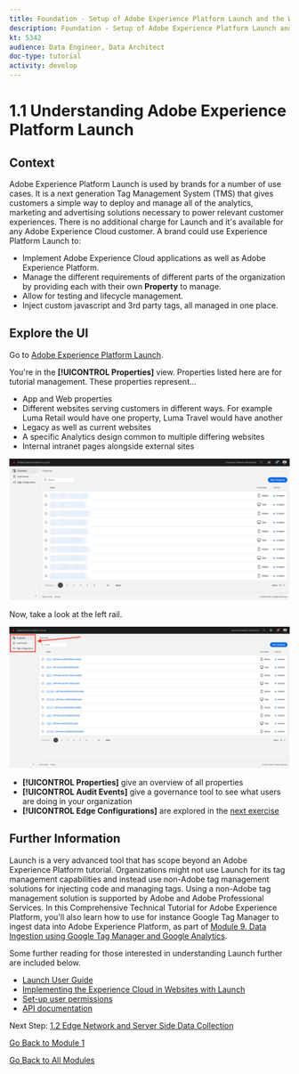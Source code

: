 ```yaml
---
title: Foundation - Setup of Adobe Experience Platform Launch and the Web SDK extension - Explaining Adobe Experience Platform Launch
description: Foundation - Setup of Adobe Experience Platform Launch and the Web SDK extension - Explaining Adobe Experience Platform Launch
kt: 5342
audience: Data Engineer, Data Architect
doc-type: tutorial
activity: develop
---
```


# 1.1 Understanding Adobe Experience Platform Launch

## Context

Adobe Experience Platform Launch is used by brands for a number of use cases. It is a next generation Tag Management System (TMS) that gives customers a simple way to deploy and manage all of the analytics, marketing and advertising solutions necessary to power relevant customer experiences. There is no additional charge for Launch and it's available for any Adobe Experience Cloud customer. A brand could use Experience Platform Launch to:

- Implement Adobe Experience Cloud applications as well as Adobe Experience Platform.
- Manage the different requirements of different parts of the organization by providing each with their own **Property** to manage.
- Allow for testing and lifecycle management.
- Inject custom javascript and 3rd party tags, all managed in one place.

## Explore the UI

Go to [Adobe Experience Platform Launch](https://launch.adobe.com/).

You're in the **[!UICONTROL Properties]** view. Properties listed here are for tutorial management. These properties represent...

- App and Web properties
- Different websites serving customers in different ways. For example Luma Retail would have one property, Luma Travel would have another
- Legacy as well as current websites
- A specific Analytics design common to multiple differing websites
- Internal intranet pages alongside external sites

![Launch Properties View](./images/launch1.png)

Now, take a look at the left rail.

![Launch Left Rail](./images/launch2.png)

- **[!UICONTROL Properties]** give an overview of all properties
- **[!UICONTROL Audit Events]** give a governance tool to see what users are doing in your organization
- **[!UICONTROL Edge Configurations]** are explored in the [next exercise](./ex2.md)

## Further Information

Launch is a very advanced tool that has scope beyond an Adobe Experience Platform tutorial. Organizations might not use Launch for its tag management capabilities and instead use non-Adobe tag management solutions for injecting code and managing tags. Using a non-Adobe tag management solution is supported by Adobe and Adobe Professional Services. In this Comprehensive Technical Tutorial for Adobe Experience Platform, you'll also learn how to use for instance Google Tag Manager to ingest data into Adobe Experience Platform, as part of [Module 9. Data Ingestion using Google Tag Manager and Google Analytics](./../module9/data-ingestion-using-google-tag-manager-and-google-analytics.md).

Some further reading for those interested in understanding Launch further are included below.

- [Launch User Guide](https://experienceleague.adobe.com/docs/launch/using/overview.html)
- [Implementing the Experience Cloud in Websites with Launch](https://experienceleague.adobe.com/docs/core-services-learn/implementing-in-websites-with-launch/index.html)
- [Set-up user permissions](https://experienceleague.adobe.com/docs/launch/using/reference/admin/user-permissions.html)
- [API documentation](https://developer.adobelaunch.com/api/)

Next Step: [1.2 Edge Network and Server Side Data Collection](./ex2.md)

[Go Back to Module 1](./data-ingestion-launch-web-sdk.md)

[Go Back to All Modules](./../../overview.md)
